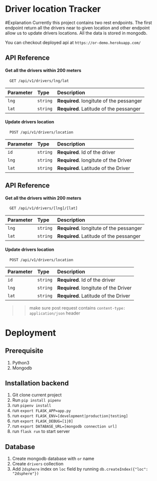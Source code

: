 
# Driver location Tracker

#Explanation
Currently this project contains two rest endpoints. The first endpoint return all the drivers near to given location and
other endpoint allow us to update drivers locations.
All the data is stored in mongodb.

You can checkout deployed api at 
`https://or-demo.herokuapp.com/`



## API Reference

#### Get all the drivers within 200 meters

```http
  GET /api/v1/drivers/lng/lat
```

| Parameter | Type     | Description                |
| :-------- | :------- | :------------------------- |
| `lng` | `string` | **Required**. longitute of the pessanger |
|  `lat` | `string` | **Required**. Latitude of the pessanger |

#### Update drivers location

```http
  POST /api/v1/drivers/location
```

| Parameter | Type     | Description                       |
| :-------- | :------- | :-------------------------------- |
| `id`      | `string` | **Required**. Id of the driver |
| `lng` | `string` | **Required**. longitute of the Driver |
|  `lat` | `string` | **Required**. Latitude of the Driver |





  
## API Reference

#### Get all the drivers within 200 meters

```http
  GET /api/v1/drivers/[lng]/[lat]
```

| Parameter | Type     | Description                |
| :-------- | :------- | :------------------------- |
| `lng` | `string` | **Required**. longitute of the pessanger |
|  `lat` | `string` | **Required**. Latitude of the pessanger |

#### Update drivers location

```http
  POST /api/v1/drivers/location
```

| Parameter | Type     | Description                       |
| :-------- | :------- | :-------------------------------- |
| `id`      | `string` | **Required**. Id of the driver |
| `lng` | `string` | **Required**. longitute of the Driver |
|  `lat` | `string` | **Required**. Latitude of the Driver |

>> make sure post request contains `content-type: application/json` header


# Deployment

## Prerequisite
1. Python3
2. Mongodb

## Installation backend
1. Git clone current project
2. Run `pip install pipenv`
3. run `pipenv install`
4. run `export FLASK_APP=app.py`
5. run `export FLASK_ENV=[development|production|testing]`
6. run `export FLASK_DEBUG=[1|0]`
7. run `export DATABASE_URL=[mongodb connection url]`
8. run `flask run` to start server

## Database
1. Create mongodb database with `or` name
2. Create `drivers` collection
3. Add `2dsphere` index on `loc` field by running `db.createIndex({"loc": "2dsphere"})`



  